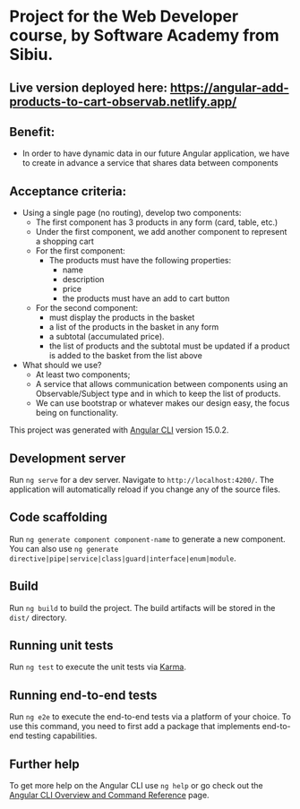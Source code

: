 # Project for the Web Developer course, by Software Academy from Sibiu.

## Live version deployed here: https://angular-add-products-to-cart-observab.netlify.app/

## Benefit:
  - In order to have dynamic data in our future Angular application, we have to create in advance a service that shares data between components

## Acceptance criteria:
  - Using a single page (no routing), develop two components:
    - The first component has 3 products in any form (card, table, etc.)
    - Under the first component, we add another component to represent a shopping cart
    - For the first component:
      - The products must have the following properties:
        - name
        - description
        - price
        - the products must have an add to cart button
    - For the second component:
      - must display the products in the basket
      - a list of the products in the basket in any form
      - a subtotal (accumulated price).
      - the list of products and the subtotal must be updated if a product is added to the basket from the list above
  - What should we use?
    - At least two components;
    - A service that allows communication between components using an Observable/Subject type and in which to keep the list of products.
    - We can use bootstrap or whatever makes our design easy, the focus being on functionality.


This project was generated with [Angular CLI](https://github.com/angular/angular-cli) version 15.0.2.

## Development server

Run `ng serve` for a dev server. Navigate to `http://localhost:4200/`. The application will automatically reload if you change any of the source files.

## Code scaffolding

Run `ng generate component component-name` to generate a new component. You can also use `ng generate directive|pipe|service|class|guard|interface|enum|module`.

## Build

Run `ng build` to build the project. The build artifacts will be stored in the `dist/` directory.

## Running unit tests

Run `ng test` to execute the unit tests via [Karma](https://karma-runner.github.io).

## Running end-to-end tests

Run `ng e2e` to execute the end-to-end tests via a platform of your choice. To use this command, you need to first add a package that implements end-to-end testing capabilities.

## Further help

To get more help on the Angular CLI use `ng help` or go check out the [Angular CLI Overview and Command Reference](https://angular.io/cli) page.
